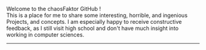 Welcome to the chaosFaktor GitHub !  
This is a place for me to share some interesting, horrible, and ingenious Projects, and concepts.
I am especially happy to receive constructive feedback, as I still visit high school
and don't have much insight into working in computer sciences. 



---------------------------------------------------------------------------------------------------




<!---
chaosFaktor/chaosFaktor is a ✨ special ✨ repository because its `README.md` (this file) appears on your GitHub profile.
You can click the Preview link to take a look at your changes.
--->
